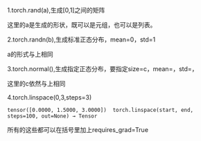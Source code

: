 1.torch.rand(a),生成[0,1]之间的矩阵

这里的a是生成的形状，既可以是元组，也可以是列表。

2.torch.randn(b),生成标准正态分布，mean=0，std=1

a的形式与上相同

3.torch.normal(),生成指定正态分布，要指定size=c，mean=，std=，

这里的c依然与上相同

4.torch.linspace(0,3,steps=3)  

```  
tensor([0.0000, 1.5000, 3.0000])  torch.linspace(start, end, steps=100, out=None) → Tensor
```

所有的这些都可以在括号里加上requires_grad=True
